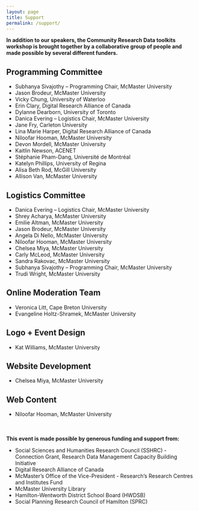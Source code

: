 ```yaml
---
layout: page
title: Support
permalink: /support/
---
```



**In addition to our speakers, the Community Research Data toolkits workshop is brought together by a collaborative group of people and made possible by several different funders.**

 

## Programming Committee 

- Subhanya Sivajothy – Programming Chair, McMaster University 
- Jason Brodeur, McMaster University 
- Vicky Chung, University of Waterloo 
- Erin Clary, Digital Research Alliance of Canada 
- Dylanne Dearborn, University of Toronto 
- Danica Evering – Logistics Chair, McMaster University 
- Jane Fry, Carleton University 
- Lina Marie Harper, Digital Research Alliance of Canada 
- Niloofar Hooman, McMaster University 
- Devon Mordell, McMaster University 
- Kaitlin Newson, ACENET 
- Stéphanie Pham-Dang, Université de Montréal 
- Katelyn Phillips, University of Regina 
- Alisa Beth Rod, McGill University 
- Allison Van, McMaster University  

## Logistics Committee 
- Danica Evering – Logistics Chair, McMaster University 
- Shrey Acharya, McMaster University 
- Emilie Altman, McMaster University 
- Jason Brodeur, McMaster University 
- Angela Di Nello, McMaster University 
- Niloofar Hooman, McMaster University 
- Chelsea Miya, McMaster University 
- Carly McLeod, McMaster University 
- Sandra Rakovac, McMaster University 
- Subhanya Sivajothy – Programming Chair, McMaster University 
- Trudi Wright, McMaster University 
 
## Online Moderation Team 
- Veronica Litt, Cape Breton University 
- Evangeline Holtz-Shramek, McMaster University 

## Logo + Event Design
- Kat Williams, McMaster University 

## Website Development
- Chelsea Miya, McMaster University 

## Web Content
- Niloofar Hooman, McMaster University 

<br><br>
**This event is made possible by generous funding and support from:**

- Social Sciences and Humanities Research Council (SSHRC) - Connection Grant, Research Data Management Capacity Building Initiative 
- Digital Research Alliance of Canada 
- McMaster’s Office of the Vice-President - Research’s Research Centres and Institutes Fund 
- McMaster University Library 
- Hamilton-Wentworth District School Board (HWDSB) 
- Social Planning Research Council of Hamilton (SPRC)